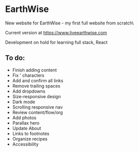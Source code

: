 # EarthWise
New website for EarthWise - my first full website from scratch\

Current version at https://www.liveearthwise.com

Development on hold for learning full stack, React

## To do: 

- Finish adding content
- Fix ' characters
- Add and confirm all links
- Remove trailing spaces
- Add dropdowns
- Size-responsive design
- Dark mode
- Scrolling responsive nav
- Review content/flow/org
- Add photos
- Parallax hero
- Update About
- Links to footnotes
- Organize recipes
- Accessibility
